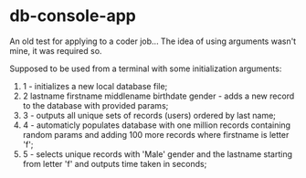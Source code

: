 # db-console-app
An old test for applying to a coder job...
The idea of using arguments wasn't mine, it was required so.

Supposed to be used from a terminal with some initialization arguments:
1) 1 - initializes a new local database file;
2) 2 lastname firstname middlename birthdate gender - adds a new record to the database with provided params;
3) 3 - outputs all unique sets of records (users) ordered by last name;
4) 4 - automaticly populates database with one million records containing random params and adding 100 more records where firstname is letter 'f';
5) 5 - selects unique records with 'Male' gender and the lastname starting from letter 'f' and outputs time taken in seconds;
